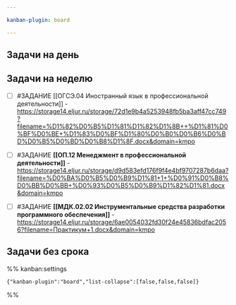 ```yaml
---

kanban-plugin: board

---
```


## Задачи на день



## Задачи на неделю

- [ ] #ЗАДАНИЕ  [[ОГСЭ.04 Иностранный язык в профессиональной деятельности]] - https://storage14.eljur.ru/storage/72d1e9b4a5253948fb5ba3aff47cc749?filename=%D1%82%D0%B5%D1%81%D1%82%D1%8B++%D1%81%D0%BF%D0%BE+%D1%83%D0%BF%D1%80%D0%B0%D0%B6%D0%BD%D0%B5%D0%BD%D0%B8%D1%8F.docx&domain=kmpo
- [ ] #ЗАДАНИЕ **[[ОП.12 Менеджмент в профессиональной деятельности]]** - https://storage14.eljur.ru/storage/d9d583efd176f9f4e4bf9707287b6daa?filename=%D0%BA%D0%B5%D0%B9%D1%81+1+%D0%91%D0%B8%D0%BB%D0%BB+%D0%93%D0%B5%D0%B9%D1%82%D1%81.docx&domain=kmpo
- [ ] #ЗАДАНИЕ **[[МДК.02.02 Инструментальные средства разработки программного обеспечения]]** - https://storage14.eljur.ru/storage/6ae0054032fd30f24e45836bdfac2056?filename=Практикум+1.docx&domain=kmpo


## Задачи без срока





%% kanban:settings
```
{"kanban-plugin":"board","list-collapse":[false,false,false]}
```
%%